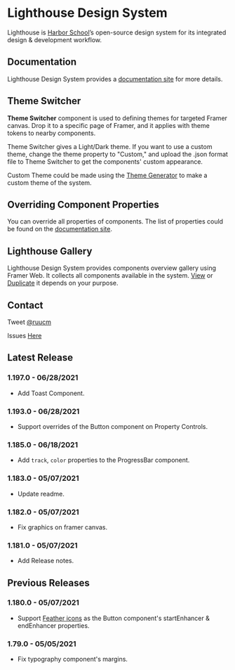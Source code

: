 # Lighthouse Design System

Lighthouse is [Harbor School](https://link.harbor.school/lighthouse-package-framer)’s open-source design system for its integrated design & development workflow.

## Documentation

Lighthouse Design System provides a [documentation site](https://lighthouse.harbor.school) for more details.

## Theme Switcher

**Theme Switcher** component is used to defining themes for targeted Framer canvas. Drop it to a specific page of Framer, and it applies with theme tokens to nearby components.

Theme Switcher gives a Light/Dark theme. If you want to use a custom theme, change the theme property to "Custom," and upload the .json format file to Theme Switcher to get the components' custom appearance.

Custom Theme could be made using the [Theme Generator](https://lighthouse.harbor.school/theme/theme-generator/) to make a custom theme of the system.

## Overriding Component Properties

You can override all properties of components. The list of properties could be found on the [documentation site](https://lighthouse.harbor.school).

## Lighthouse Gallery

Lighthouse Design System provides components overview gallery using Framer Web. It collects all components available in the system.
[View](https://framer.com/projects/lighthouse-gallery--ky1cQZRYNQoLD9MZTOC3-5ckF8) or [Duplicate](https://framer.com/projects/new?duplicate=ky1cQZRYNQoLD9MZTOC3) it depends on your purpose.

## Contact

Tweet [@ruucm](http://twitter.com/ruucm)

Issues [Here](https://github.com/harbor-school/lighthouse/issues)

## Latest Release

### **1.197.0 - 06/28/2021**

- Add Toast Component.

### **1.193.0 - 06/28/2021**

- Support overrides of the Button component on Property Controls.

### **1.185.0 - 06/18/2021**

- Add `track`, `color` properties to the ProgressBar component.

### **1.183.0 - 05/07/2021**

- Update readme.

### **1.182.0 - 05/07/2021**

- Fix graphics on framer canvas.

### **1.181.0 - 05/07/2021**

- Add Release notes.

## Previous Releases

### **1.180.0 - 05/07/2021**

- Support [Feather icons](https://feathericons.com) as the Button component's startEnhancer & endEnhancer properties.

### **1.79.0 - 05/05/2021**

- Fix typography component's margins.
